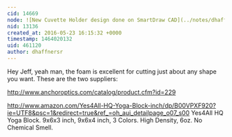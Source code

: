 ```yaml
---
cid: 14669
node: ![New Cuvette Holder design done on SmartDraw CAD](../notes/dhaffnersr/05-21-2016/new-cuvette-holder-design-done-on-smartdraw-cad)
nid: 13136
created_at: 2016-05-23 16:15:32 +0000
timestamp: 1464020132
uid: 461120
author: dhaffnersr
---
```


Hey Jeff, yeah man, the foam is excellent for cutting just about any shape you want. These are the two suppliers:

http://www.anchoroptics.com/catalog/product.cfm?id=229

http://www.amazon.com/Yes4All-HQ-Yoga-Block-inch/dp/B00VPXF920?ie=UTF8&psc=1&redirect=true&ref_=oh_aui_detailpage_o07_s00 
Yes4All HQ Yoga Block. 9x6x3 inch, 9x6x4 inch, 3 Colors. High Density, 6oz. No Chemical Smell.

